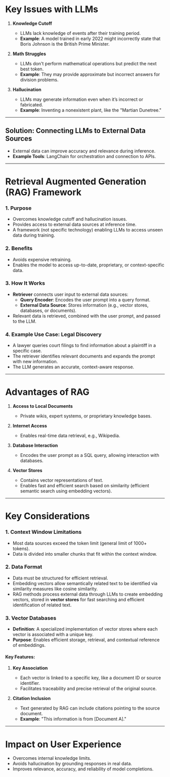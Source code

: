 # Key Issues with LLMs

1. **Knowledge Cutoff**
   - LLMs lack knowledge of events after their training period.
   - **Example**: A model trained in early 2022 might incorrectly state that Boris Johnson is the British Prime Minister.

2. **Math Struggles**
   - LLMs don't perform mathematical operations but predict the next best token.
   - **Example**: They may provide approximate but incorrect answers for division problems.

3. **Hallucination**
   - LLMs may generate information even when it’s incorrect or fabricated.
   - **Example**: Inventing a nonexistent plant, like the "Martian Dunetree."

---

## Solution: Connecting LLMs to External Data Sources

- External data can improve accuracy and relevance during inference.
- **Example Tools**: LangChain for orchestration and connection to APIs.

---

# Retrieval Augmented Generation (RAG) Framework

### 1. Purpose
- Overcomes knowledge cutoff and hallucination issues.
- Provides access to external data sources at inference time.
- A framework (not specific technology) enabling LLMs to access unseen data during training.

### 2. Benefits
- Avoids expensive retraining.
- Enables the model to access up-to-date, proprietary, or context-specific data.


### 3. How It Works
- **Retriever** connects user input to external data sources:
  - **Query Encoder**: Encodes the user prompt into a query format.
  - **External Data Source**: Stores information (e.g., vector stores, databases, or documents).
- Relevant data is retrieved, combined with the user prompt, and passed to the LLM.

### 4. Example Use Case: Legal Discovery
- A lawyer queries court filings to find information about a plaintiff in a specific case.
- The retriever identifies relevant documents and expands the prompt with new information.
- The LLM generates an accurate, context-aware response.

---

# Advantages of RAG

1. **Access to Local Documents**
   - Private wikis, expert systems, or proprietary knowledge bases.

2. **Internet Access**
   - Enables real-time data retrieval, e.g., Wikipedia.

3. **Database Interaction**
   - Encodes the user prompt as a SQL query, allowing interaction with databases.

4. **Vector Stores**
   - Contains vector representations of text.
   - Enables fast and efficient search based on similarity (efficient semantic search using embedding vectors).

---

# Key Considerations

### 1. Context Window Limitations
- Most data sources exceed the token limit (general limit of 1000+ tokens).
- Data is divided into smaller chunks that fit within the context window.

### 2. Data Format
- Data must be structured for efficient retrieval.
- Embedding vectors allow semantically related text to be identified via similarity measures like cosine similarity.
- RAG methods process external data through LLMs to create embedding vectors, stored in **vector stores** for fast searching and efficient identification of related text.

### 3. Vector Databases
- **Definition**: A specialized implementation of vector stores where each vector is associated with a unique key.
- **Purpose**: Enables efficient storage, retrieval, and contextual reference of embeddings.

#### Key Features:
1. **Key Association**
   - Each vector is linked to a specific key, like a document ID or source identifier.
   - Facilitates traceability and precise retrieval of the original source.

2. **Citation Inclusion**
   - Text generated by RAG can include citations pointing to the source document.
   - **Example**: "This information is from [Document A]."

---
# Impact on User Experience

- Overcomes internal knowledge limits.
- Avoids hallucination by grounding responses in real data.
- Improves relevance, accuracy, and reliability of model completions.